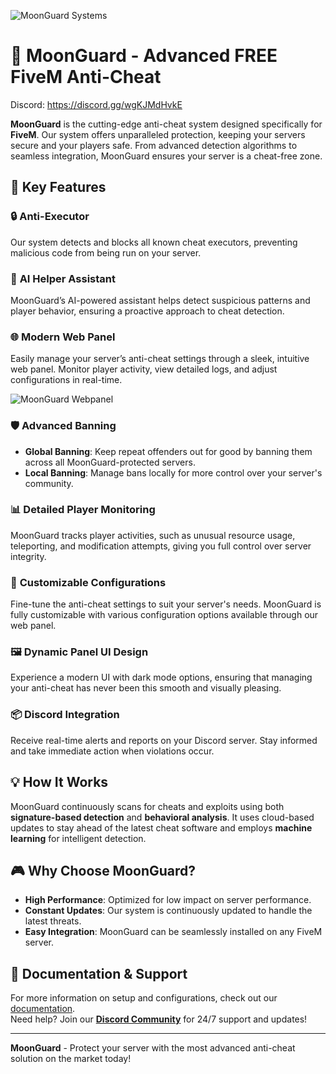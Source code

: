 ![MoonGuard Systems](https://media.discordapp.net/attachments/1294315562570223676/1300893394666786908/MoonGUARD_ANTICHEAT.png?ex=6732f9a2&is=6731a822&hm=5c09b1da05af0546986157f02b0af1f7b71270ebd513bfc6a17881283b55dc60&=&format=webp&quality=lossless&width=1500&height=600)

# 🌙 MoonGuard - Advanced FREE FiveM Anti-Cheat

Discord: https://discord.gg/wgKJMdHvkE

**MoonGuard** is the cutting-edge anti-cheat system designed specifically for **FiveM**. Our system offers unparalleled protection, keeping your servers secure and your players safe. From advanced detection algorithms to seamless integration, MoonGuard ensures your server is a cheat-free zone.

## 🚀 Key Features

### 🔒 **Anti-Executor**
Our system detects and blocks all known cheat executors, preventing malicious code from being run on your server.

### 👮 **AI Helper Assistant**
MoonGuard’s AI-powered assistant helps detect suspicious patterns and player behavior, ensuring a proactive approach to cheat detection.

### 🌐 **Modern Web Panel**
Easily manage your server’s anti-cheat settings through a sleek, intuitive web panel. Monitor player activity, view detailed logs, and adjust configurations in real-time.

![MoonGuard Webpanel](https://media.discordapp.net/attachments/1296434175691329536/1305159750568120431/image.png?ex=6732acfd&is=67315b7d&hm=a82fc7911d29a5ec1640d877bd4b538c121bfdde4f9aed1b2bd60fe37441505a&=&format=webp&quality=lossless&width=2022&height=908)

### 🛡️ **Advanced Banning**
- **Global Banning**: Keep repeat offenders out for good by banning them across all MoonGuard-protected servers.
- **Local Banning**: Manage bans locally for more control over your server's community.

### 📊 **Detailed Player Monitoring**
MoonGuard tracks player activities, such as unusual resource usage, teleporting, and modification attempts, giving you full control over server integrity.

### 💾 **Customizable Configurations**
Fine-tune the anti-cheat settings to suit your server's needs. MoonGuard is fully customizable with various configuration options available through our web panel.

### 🖼️ **Dynamic Panel UI Design**
Experience a modern UI with dark mode options, ensuring that managing your anti-cheat has never been this smooth and visually pleasing.

### 📦 **Discord Integration**
Receive real-time alerts and reports on your Discord server. Stay informed and take immediate action when violations occur.

## 💡 How It Works
MoonGuard continuously scans for cheats and exploits using both **signature-based detection** and **behavioral analysis**. It uses cloud-based updates to stay ahead of the latest cheat software and employs **machine learning** for intelligent detection.

## 🎮 Why Choose MoonGuard?
- **High Performance**: Optimized for low impact on server performance.
- **Constant Updates**: Our system is continuously updated to handle the latest threats.
- **Easy Integration**: MoonGuard can be seamlessly installed on any FiveM server.

## 📖 Documentation & Support
For more information on setup and configurations, check out our [documentation](https://discord.gg/wgKJMdHvkE).  
Need help? Join our **[Discord Community](https://discord.gg/wgKJMdHvkE)** for 24/7 support and updates!

---

**MoonGuard** - Protect your server with the most advanced anti-cheat solution on the market today!

